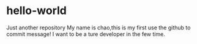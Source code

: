 # hello-world
Just  another repository 
My name is chao,this is my first use the github to commit message!
I want to be a ture developer in the few time.
